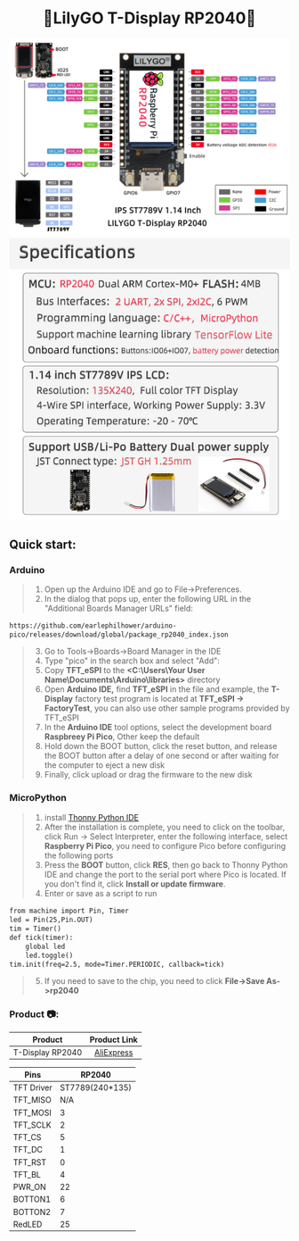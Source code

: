<h1 align = "center"> 🌟LilyGO T-Display RP2040🌟</h1>

![](img/T-display-RP2040.jpg)
![](img/DISPLAY_RP2040_details.jpg)

## Quick start:

### Arduino

>1. Open up the Arduino IDE and go to File->Preferences.
>2. In the dialog that pops up, enter the following URL in the "Additional Boards Manager URLs" field:
```
https://github.com/earlephilhower/arduino-pico/releases/download/global/package_rp2040_index.json
```
> 3. Go to Tools->Boards->Board Manager in the IDE
> 4. Type "pico" in the search box and select "Add":
> 5. Copy  **TFT_eSPI**  to the  **<C:\Users\Your User Name\Documents\Arduino\libraries>**  directory
> 6. Open **Arduino IDE,** find **TFT_eSPI** in the file and example, the **T-Display** factory test program is located at **TFT_eSPI -> FactoryTest**, you can also use other sample programs provided by TFT_eSPI
> 7. In the **Arduino IDE** tool options, select the development board  **Raspbreey Pi Pico**, Other keep the default
> 8. Hold down the BOOT button, click the reset button, and release the BOOT button after a delay of one second or after waiting for the computer to eject a new disk
> 9. Finally, click upload or drag the firmware to the new disk



### MicroPython

>1. install [Thonny Python IDE](https://github.com/thonny/thonny/releases/download/v3.3.5/thonny-3.3.5.exe)
>2. After the installation is complete, you need to click on the toolbar, click Run -> Select Interpreter, enter the following interface, select **Raspberry Pi Pico**, you need to configure Pico before configuring the following ports
>3. Press the **BOOT** button, click **RES**, then go back to Thonny Python IDE and change the port to the serial port where Pico is located. If you don't find it, click **Install or update firmware**.
>4. Enter or save as a script to run
~~~
from machine import Pin, Timer
led = Pin(25,Pin.OUT)
tim = Timer()
def tick(timer):
    global led
    led.toggle()
tim.init(freq=2.5, mode=Timer.PERIODIC, callback=tick)
~~~
>5. If you need to save to the chip, you need to click **File->Save As->rp2040**


<h3 align = "left">Product 📷:</h3>

|  Product   |                                                                                                Product  Link                                                                                                 |
| :--------: | :----------------------------------------------------------------------------------------------------------------------------------------------------------------------------------------------------------: |
| T-Display RP2040 |   [AliExpress](https://www.aliexpress.com/item/1005003281043979.html)   |





| Pins       | RP2040          |
| ---------- | --------------- |
| TFT Driver | ST7789(240*135) |
| TFT_MISO   | N/A             |
| TFT_MOSI   | 3               |
| TFT_SCLK   | 2               |
| TFT_CS     | 5               |
| TFT_DC     | 1               |
| TFT_RST    | 0               |
| TFT_BL     | 4               |
| PWR_ON     | 22              |
| BOTTON1    | 6               |
| BOTTON2    | 7               |
| RedLED     | 25              |